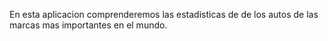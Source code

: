 En esta aplicacion comprenderemos las estadisticas de de los autos de las marcas mas importantes en el mundo.
